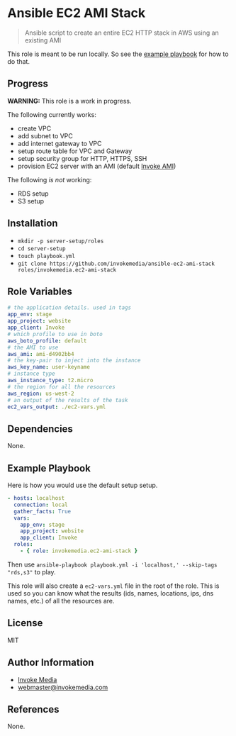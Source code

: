 Ansible EC2 AMI Stack
======================

> Ansible script to create an entire EC2 HTTP stack in AWS using an existing AMI

This role is meant to be run locally. So see the [example playbook](#example-playbook) for how to do that.

Progress
--------

**WARNING:** This role is a work in progress.

The following currently works:

* create VPC
* add subnet to VPC
* add internet gateway to VPC
* setup route table for VPC and Gateway
* setup security group for HTTP, HTTPS, SSH
* provision EC2 server with an AMI (default [Invoke AMI](https://github.com/invokemedia/settler-ami-provision))

The following _is not_ working:

* RDS setup
* S3 setup

Installation
------------

* `mkdir -p server-setup/roles`
* `cd server-setup`
* `touch playbook.yml`
* `git clone https://github.com/invokemedia/ansible-ec2-ami-stack roles/invokemedia.ec2-ami-stack`

Role Variables
--------------

```yaml
# the application details. used in tags
app_env: stage
app_project: website
app_client: Invoke
# which profile to use in boto
aws_boto_profile: default
# the AMI to use
aws_ami: ami-d4902bb4
# the key-pair to inject into the instance
aws_key_name: user-keyname
# instance type
aws_instance_type: t2.micro
# the region for all the resources
aws_region: us-west-2
# an output of the results of the task
ec2_vars_output: ./ec2-vars.yml
```

Dependencies
------------

None.

Example Playbook
-------------------------

Here is how you would use the default setup setup.

```yaml
- hosts: localhost
  connection: local
  gather_facts: True
  vars:
    app_env: stage
    app_project: website
    app_client: Invoke
  roles:
    - { role: invokemedia.ec2-ami-stack }
```

Then use `ansible-playbook playbook.yml -i 'localhost,' --skip-tags "rds,s3"` to play.

This role will also create a `ec2-vars.yml` file in the root of the role. This is used so you can know what the results (ids, names, locations, ips, dns names, etc.) of all the resources are.

License
-------

MIT

Author Information
------------------

* [Invoke Media](http://www.invokemedia.com/)
* <webmaster@invokemedia.com>

References
----------

None.
